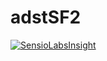 adstSF2
=======

[![SensioLabsInsight](https://insight.sensiolabs.com/projects/e51ac416-98f2-44b0-b191-b75cca7a0b2b/small.png)](https://insight.sensiolabs.com/projects/e51ac416-98f2-44b0-b191-b75cca7a0b2b)
